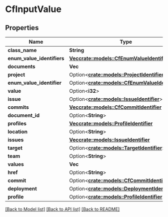 # CfInputValue

## Properties

Name | Type | Description | Notes
------------ | ------------- | ------------- | -------------
**class_name** | **String** |  | 
**enum_value_identifiers** | [**Vec<crate::models::CfEnumValueIdentifier>**](CFEnumValueIdentifier.md) |  | 
**documents** | **Vec<String>** |  | 
**project** | Option<[**crate::models::ProjectIdentifier**](ProjectIdentifier.md)> |  | [optional]
**enum_value_identifier** | Option<[**crate::models::CfEnumValueIdentifier**](CFEnumValueIdentifier.md)> |  | [optional]
**value** | Option<**i32**> |  | 
**issue** | Option<[**crate::models::IssueIdentifier**](IssueIdentifier.md)> |  | [optional]
**commits** | [**Vec<crate::models::CfCommitIdentifier>**](CFCommitIdentifier.md) |  | 
**document_id** | Option<**String**> |  | [optional]
**profiles** | [**Vec<crate::models::ProfileIdentifier>**](ProfileIdentifier.md) |  | 
**location** | Option<**String**> |  | [optional]
**issues** | [**Vec<crate::models::IssueIdentifier>**](IssueIdentifier.md) |  | 
**target** | Option<[**crate::models::TargetIdentifier**](TargetIdentifier.md)> |  | [optional]
**team** | Option<**String**> |  | [optional]
**values** | **Vec<String>** |  | 
**href** | Option<**String**> |  | [optional]
**commit** | Option<[**crate::models::CfCommitIdentifier**](CFCommitIdentifier.md)> |  | [optional]
**deployment** | Option<[**crate::models::DeploymentIdentifier**](DeploymentIdentifier.md)> |  | [optional]
**profile** | Option<[**crate::models::ProfileIdentifier**](ProfileIdentifier.md)> |  | [optional]

[[Back to Model list]](../README.md#documentation-for-models) [[Back to API list]](../README.md#documentation-for-api-endpoints) [[Back to README]](../README.md)


